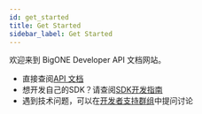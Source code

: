 ```yaml
---
id: get_started
title: Get Started
sidebar_label: Get Started
---
```


欢迎来到 BigONE Developer API 文档网站。

* 直接查阅[API 文档](/docs/api.html)
* 想开发自己的SDK？请查阅[SDK开发指南](/docs/sdk_overview.html)
* 遇到技术问题，可以在[开发者支持群组]()中提问讨论
